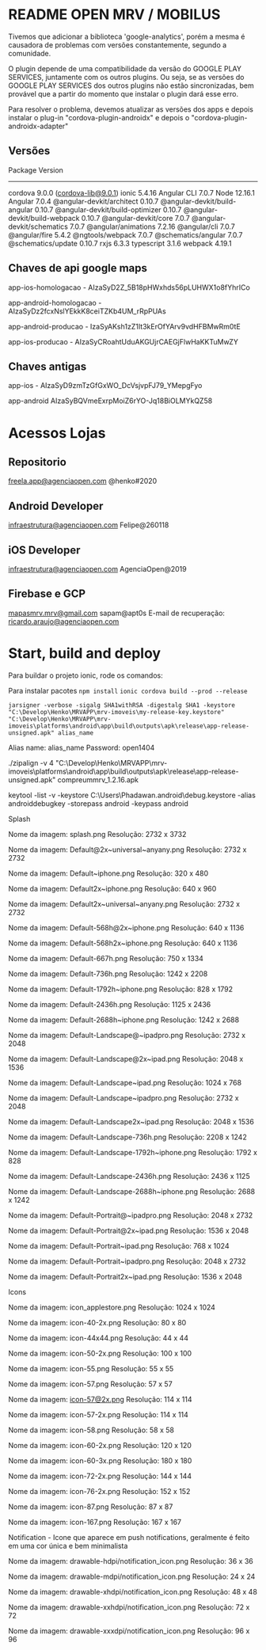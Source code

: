 # README OPEN MRV / MOBILUS

Tivemos que adicionar a biblioteca 'google-analytics', porém a mesma é causadora de problemas com versões constantemente, segundo a comunidade.

O plugin depende de uma compatibilidade da versão do GOOGLE PLAY SERVICES, juntamente com os outros plugins. Ou seja, se as versões do GOOGLE PLAY SERVICES dos outros plugins não estão sincronizadas, bem provável que a partir do momento que instalar o plugin dará esse erro.

Para resolver o problema, devemos atualizar as versões dos apps e depois instalar o plug-in "cordova-plugin-androidx" e depois o "cordova-plugin-androidx-adapter"

## Versões

Package                           Version

-----------------------------------------------------------
cordova                           9.0.0 (cordova-lib@9.0.1)
ionic                             5.4.16
Angular CLI                       7.0.7
Node                              12.16.1
Angular                           7.0.4
@angular-devkit/architect         0.10.7
@angular-devkit/build-angular     0.10.7
@angular-devkit/build-optimizer   0.10.7
@angular-devkit/build-webpack     0.10.7
@angular-devkit/core              7.0.7
@angular-devkit/schematics        7.0.7
@angular/animations               7.2.16
@angular/cli                      7.0.7
@angular/fire                     5.4.2
@ngtools/webpack                  7.0.7
@schematics/angular               7.0.7
@schematics/update                0.10.7
rxjs                              6.3.3
typescript                        3.1.6
webpack                           4.19.1

## Chaves de api google maps

app-ios-homologacao - AIzaSyD2Z_5B18pHWxhds56pLUHWX1o8fYhrICo

app-android-homologacao - AIzaSyDz2fcxNslYEkkK8ceiTZKb4UM_rRpPUAs

app-android-producao - IzaSyAKsh1zZ1It3kErOfYArv9vdHFBMwRm0tE

app-ios-producao - AIzaSyCRoahtUduAKGUjrCAEGjFlwHaKKTuMwZY

## Chaves antigas

app-ios - AIzaSyD9zmTzGfGxWO_DcVsjvpFJ79_YMepgFyo

app-android AIzaSyBQVmeExrpMoiZ6rYO-Jq18BiOLMYkQZ58

# Acessos Lojas

## Repositorio
freela.app@agenciaopen.com
@henko#2020

## Android Developer

infraestrutura@agenciaopen.com
Felipe@260118

## iOS Developer

infraestrutura@agenciaopen.com
AgenciaOpen@2019

## Firebase e GCP

mapasmrv.mrv@gmail.com
sapam@apt0s
E-mail de recuperação: ricardo.araujo@agenciaopen.com

# Start, build and deploy

Para buildar o projeto ionic, rode os comandos:

Para instalar pacotes
```npm install```
```ionic cordova build --prod --release```

```
jarsigner -verbose -sigalg SHA1withRSA -digestalg SHA1 -keystore "C:\Develop\Henko\MRVAPP\mrv-imoveis\my-release-key.keystore" "C:\Develop\Henko\MRVAPP\mrv-imoveis\platforms\android\app\build\outputs\apk\release\app-release-unsigned.apk" alias_name
```

Alias name: alias_name
Password: open1404

./zipalign -v 4 "C:\Develop\Henko\MRVAPP\mrv-imoveis\platforms\android\app\build\outputs\apk\release\app-release-unsigned.apk" compreummrv_1.2.16.apk

keytool -list -v -keystore C:\Users\Phadawan\.android\debug.keystore -alias androiddebugkey -storepass android -keypass android

Splash

Nome da imagem: splash.png
Resolução: 2732 x 3732

Nome da imagem: Default@2x~universal~anyany.png
Resolução: 2732 x 2732

Nome da imagem: Default~iphone.png
Resolução: 320 x 480

Nome da imagem: Default2x~iphone.png
Resolução: 640 x 960

Nome da imagem: Default2x~universal~anyany.png
Resolução: 2732 x 2732

Nome da imagem: Default-568h@2x~iphone.png
Resolução: 640 x 1136

Nome da imagem: Default-568h2x~iphone.png
Resolução: 640 x 1136

Nome da imagem: Default-667h.png
Resolução: 750 x 1334

Nome da imagem: Default-736h.png
Resolução: 1242 x 2208

Nome da imagem: Default-1792h~iphone.png
Resolução: 828 x 1792

Nome da imagem: Default-2436h.png
Resolução: 1125 x 2436

Nome da imagem: Default-2688h~iphone.png
Resolução: 1242 x 2688

Nome da imagem: Default-Landscape@~ipadpro.png
Resolução: 2732 x 2048

Nome da imagem: Default-Landscape@2x~ipad.png
Resolução: 2048 x 1536

Nome da imagem: Default-Landscape~ipad.png
Resolução: 1024 x 768

Nome da imagem: Default-Landscape~ipadpro.png
Resolução: 2732 x 2048

Nome da imagem: Default-Landscape2x~ipad.png
Resolução: 2048 x 1536

Nome da imagem: Default-Landscape-736h.png
Resolução: 2208 x 1242

Nome da imagem: Default-Landscape-1792h~iphone.png
Resolução: 1792 x 828

Nome da imagem: Default-Landscape-2436h.png
Resolução: 2436 x 1125

Nome da imagem: Default-Landscape-2688h~iphone.png
Resolução: 2688 x 1242

Nome da imagem: Default-Portrait@~ipadpro.png
Resolução: 2048 x 2732

Nome da imagem: Default-Portrait@2x~ipad.png
Resolução: 1536 x 2048

Nome da imagem: Default-Portrait~ipad.png
Resolução: 768 x 1024

Nome da imagem: Default-Portrait~ipadpro.png
Resolução: 2048 x 2732

Nome da imagem: Default-Portrait2x~ipad.png
Resolução: 1536 x 2048

Icons

Nome da imagem: icon_applestore.png
Resolução: 1024 x 1024

Nome da imagem: icon-40-2x.png
Resolução: 80 x 80

Nome da imagem: icon-44x44.png
Resolução: 44 x 44

Nome da imagem: icon-50-2x.png
Resolução: 100 x 100

Nome da imagem: icon-55.png
Resolução: 55 x 55

Nome da imagem: icon-57.png
Resolução: 57 x 57

Nome da imagem: icon-57@2x.png
Resolução: 114 x 114

Nome da imagem: icon-57-2x.png
Resolução: 114 x 114

Nome da imagem: icon-58.png
Resolução: 58 x 58

Nome da imagem: icon-60-2x.png
Resolução: 120 x 120

Nome da imagem: icon-60-3x.png
Resolução: 180 x 180

Nome da imagem: icon-72-2x.png
Resolução: 144 x 144

Nome da imagem: icon-76-2x.png
Resolução: 152 x 152

Nome da imagem: icon-87.png
Resolução: 87 x 87

Nome da imagem: icon-167.png
Resolução: 167 x 167

Notification - Icone que aparece em push notifications, geralmente é feito em uma cor única e bem minimalista

Nome da imagem: drawable-hdpi/notification_icon.png
Resolução: 36 x 36

Nome da imagem: drawable-mdpi/notification_icon.png
Resolução: 24 x 24

Nome da imagem: drawable-xhdpi/notification_icon.png
Resolução: 48 x 48

Nome da imagem: drawable-xxhdpi/notification_icon.png
Resolução: 72 x 72

Nome da imagem: drawable-xxxdpi/notification_icon.png
Resolução: 96 x 96
